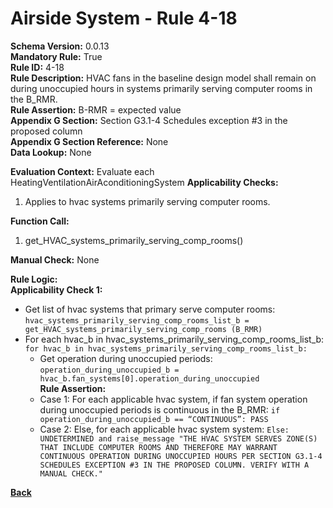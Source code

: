 # Airside System - Rule 4-18    
**Schema Version:** 0.0.13  
**Mandatory Rule:** True  
**Rule ID:** 4-18    
**Rule Description:** HVAC fans in the baseline design model shall remain on during unoccupied hours in systems primarily serving computer rooms in the B_RMR.  
**Rule Assertion:** B-RMR = expected value                                           
**Appendix G Section:** Section G3.1-4 Schedules exception #3 in the proposed column  
**Appendix G Section Reference:** None  
**Data Lookup:** None

**Evaluation Context:** Evaluate each HeatingVentilationAirAconditioningSystem 
**Applicability Checks:** 

1. Applies to hvac systems primarily serving computer rooms.

**Function Call:** 

1. get_HVAC_systems_primarily_serving_comp_rooms()

**Manual Check:** None  
 
**Rule Logic:**  
**Applicability Check 1:** 
- Get list of hvac systems that primary serve computer rooms: `hvac_systems_primarily_serving_comp_rooms_list_b = get_HVAC_systems_primarily_serving_comp_rooms (B_RMR)`
- For each hvac_b in hvac_systems_primarily_serving_comp_rooms_list_b: `for hvac_b in hvac_systems_primarily_serving_comp_rooms_list_b:`
    - Get operation during unoccupied periods: `operation_during_unoccupied_b = hvac_b.fan_systems[0].operation_during_unoccupied`  
    **Rule Assertion:**  
    - Case 1: For each applicable hvac system, if fan system operation during unoccupied periods is continuous in the B_RMR: `if operation_during_unoccupied_b == “CONTINUOUS”: PASS`
    - Case 2: Else, for each applicable hvac system system: `Else: UNDETERMINED and raise_message "THE HVAC SYSTEM SERVES ZONE(S) THAT INCLUDE COMPUTER ROOMS AND THEREFORE MAY WARRANT CONTINUOUS OPERATION DURING UNOCCUPIED HOURS PER SECTION G3.1-4 SCHEDULES EXCEPTION #3 IN THE PROPOSED COLUMN. VERIFY WITH A MANUAL CHECK." `

**[Back](../_toc.md)**